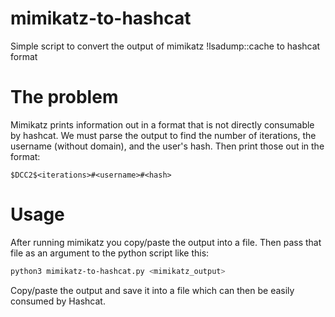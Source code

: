 # mimikatz-to-hashcat
Simple script to convert the output of mimikatz !lsadump::cache to hashcat format

# The problem

Mimikatz prints information out in a format that is not directly consumable by hashcat. 
We must parse the output to find the number of iterations, the username (without domain), and the user's hash.
Then print those out in the format:

```
$DCC2$<iterations>#<username>#<hash>
```
# Usage

After running mimikatz you copy/paste the output into a file.
Then pass that file as an argument to the python script like this:

```bash
python3 mimikatz-to-hashcat.py <mimikatz_output>
```

Copy/paste the output and save it into a file which can then be easily consumed by Hashcat.
